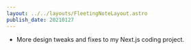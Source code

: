 ```yaml
---
layout: ../../layouts/FleetingNoteLayout.astro
publish_date: 20210127
---
```


- More design tweaks and fixes to my Next.js coding project.
